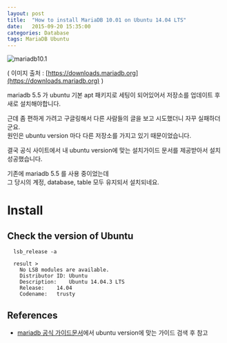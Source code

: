 ```yaml
---
layout: post
title:  "How to install MariaDB 10.01 on Ubuntu 14.04 LTS"
date:   2015-09-20 15:35:00
categories: Database
tags: MariaDB Ubuntu
---
```


![mariadb10.1](https://downloads.mariadb.org/static/generated/images/v2/ice_logo-5dcea9e47b780ff52f75c3c3304d54827f56211e.png)

( 이미지 출처 : [https://downloads.mariadb.org](https://downloads.mariadb.org) )

mariadb 5.5 가 ubuntu 기본 apt 패키지로 세팅이 되어있어서 저장소를 업데이트 후 새로 설치해야합니다.

근데 좀 편하게 가려고 구글링해서 다른 사람들의 글을 보고 시도했더니 자꾸 실패하더군요.  
원인은 ubuntu version 마다 다른 저장소를 가지고 있기 때문이었습니다.

결국 공식 사이트에서 내 ubuntu version에 맞는 설치가이드 문서를 제공받아서 설치 성공했습니다.

기존에 mariadb 5.5 를 사용 중이었는데   
그 당시의 계정, database, table 모두 유지되서 설치되네요.

<!--more-->

# Install

## Check the version of Ubuntu

~~~
  lsb_release -a

  result >
    No LSB modules are available.
    Distributor ID:	Ubuntu
    Description:	Ubuntu 14.04.3 LTS
    Release:	14.04
    Codename:	trusty
~~~

## References
  * [mariadb 공식 가이드문서](https://downloads.mariadb.org/mariadb/repositories/#mirror=kaist&distro=Ubuntu)에서 ubuntu version에 맞는 가이드 검색 후 참고

